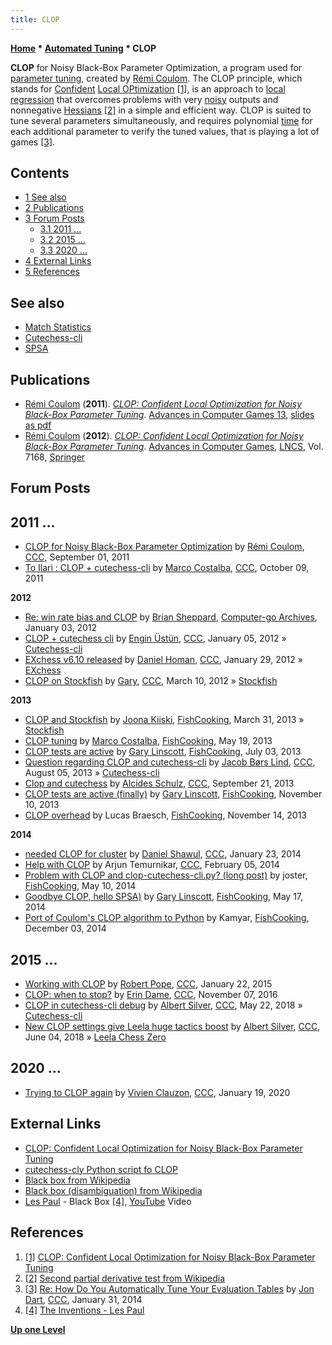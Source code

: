 ```yaml
---
title: CLOP
---
```

**[Home](Home "Home") * [Automated Tuning](Automated_Tuning "Automated Tuning") * CLOP**

**CLOP** for Noisy Black-Box Parameter Optimization,
a program used for [parameter tuning](Automated_Tuning "Automated Tuning"), created by [Rémi Coulom](R%C3%A9mi_Coulom "Rémi Coulom"). The CLOP principle, which stands for [Confident](http://en.wiktionary.org/wiki/confidence) [Local OPtimization](https://en.wikipedia.org/wiki/Local_search_%28optimization%29) <a id="cite-note-1" href="#cite-ref-1">[1]</a>, is an approach to [local regression](https://en.wikipedia.org/wiki/Local_regression) that overcomes problems with very [noisy](https://en.wikipedia.org/wiki/Statistical_noise) outputs and nonnegative [Hessians](https://en.wikipedia.org/wiki/Hessian_matrix) <a id="cite-note-2" href="#cite-ref-2">[2]</a> in a simple and efficient way. CLOP is suited to tune several parameters simultaneously, and requires polynomial [time](https://en.wikipedia.org/wiki/Time_complexity) for each additional parameter to verify the tuned values, that is playing a lot of games <a id="cite-note-3" href="#cite-ref-3">[3]</a>.

## Contents

- [1 See also](#see-also)
- [2 Publications](#publications)
- [3 Forum Posts](#forum-posts)
  - [3.1 2011 ...](#2011-...)
  - [3.2 2015 ...](#2015-...)
  - [3.3 2020 ...](#2020-...)
- [4 External Links](#external-links)
- [5 References](#references)

## See also

- [Match Statistics](Match_Statistics "Match Statistics")
- [Cutechess-cli](Cutechess-cli "Cutechess-cli")
- [SPSA](SPSA "SPSA")

## Publications

- [Rémi Coulom](R%C3%A9mi_Coulom "Rémi Coulom") (**2011**). *[CLOP: Confident Local Optimization for Noisy Black-Box Parameter Tuning](http://remi.coulom.free.fr/CLOP/)*. [Advances in Computer Games 13](Advances_in_Computer_Games_13 "Advances in Computer Games 13"), [slides as pdf](http://remi.coulom.free.fr/CLOP/CLOPSlides.pdf)
- [Rémi Coulom](R%C3%A9mi_Coulom "Rémi Coulom") (**2012**). *[CLOP: Confident Local Optimization for Noisy Black-Box Parameter Tuning](http://link.springer.com/chapter/10.1007%2F978-3-642-31866-5_13)*. [Advances in Computer Games](http://link.springer.com/book/10.1007/978-3-642-31866-5), [LNCS](https://en.wikipedia.org/wiki/Lecture_Notes_in_Computer_Science), Vol. 7168, [Springer](https://en.wikipedia.org/wiki/Springer_Science%2BBusiness_Media)

## Forum Posts

## 2011 ...

- [CLOP for Noisy Black-Box Parameter Optimization](http://talkchess.com/forum/viewtopic.php?t=40237) by [Rémi Coulom](R%C3%A9mi_Coulom "Rémi Coulom"), [CCC](CCC "CCC"), September 01, 2011
- [To Ilari : CLOP + cutechess-cli](http://www.talkchess.com/forum/viewtopic.php?t=40687) by [Marco Costalba](Marco_Costalba "Marco Costalba"), [CCC](CCC "CCC"), October 09, 2011

**2012**

- [Re: win rate bias and CLOP](http://computer-go.org/pipermail/computer-go/2012-January/004429.html) by [Brian Sheppard](Brian_Sheppard "Brian Sheppard"), [Computer-go Archives](http://computer-go.org/pipermail/computer-go/), January 03, 2012
- [CLOP + cutechess cli](http://www.talkchess.com/forum/viewtopic.php?t=41816) by [Engin Üstün](Engin_%C3%9Cst%C3%BCn "Engin Üstün"), [CCC](CCC "CCC"), January 05, 2012 » [Cutechess-cli](Cutechess-cli "Cutechess-cli")
- [EXchess v6.10 released](http://www.talkchess.com/forum/viewtopic.php?t=42202) by [Daniel Homan](Daniel_Homan "Daniel Homan"), [CCC](CCC "CCC"), January 29, 2012 » [EXchess](EXchess "EXchess")
- [CLOP on Stockfish](http://www.talkchess.com/forum/viewtopic.php?p=454327) by [Gary](Gary_Linscott "Gary Linscott"), [CCC](CCC "CCC"), March 10, 2012 » [Stockfish](Stockfish "Stockfish")

**2013**

- [CLOP and Stockfish](https://groups.google.com/d/msg/fishcooking/8zN5TZfEN8w/KIZYLnO8c08J) by [Joona Kiiski](Joona_Kiiski "Joona Kiiski"), [FishCooking](Computer_Chess_Forums "Computer Chess Forums"), March 31, 2013 » [Stockfish](Stockfish "Stockfish")
- [CLOP tuning](https://groups.google.com/d/msg/fishcooking/y9maHKLrhQQ/68_yqILvcWYJ) by [Marco Costalba](Marco_Costalba "Marco Costalba"), [FishCooking](Computer_Chess_Forums "Computer Chess Forums"), May 19, 2013
- [CLOP tests are active](https://groups.google.com/d/msg/fishcooking/6Jis--X-L20/QcJ7XqUZ2-EJ) by [Gary Linscott](Gary_Linscott "Gary Linscott"), [FishCooking](Computer_Chess_Forums "Computer Chess Forums"), July 03, 2013
- [Question regarding CLOP and cutechess-cli](http://www.talkchess.com/forum/viewtopic.php?t=48847) by [Jacob Børs Lind](index.php?title=Jacob_B%C3%B8rs_Lind&action=edit&redlink=1 "Jacob Børs Lind (page does not exist)"), [CCC](CCC "CCC"), August 05, 2013 » [Cutechess-cli](Cutechess-cli "Cutechess-cli")
- [Clop and cutechess](http://www.talkchess.com/forum/viewtopic.php?t=49410) by [Alcides Schulz](Alcides_Schulz "Alcides Schulz"), [CCC](CCC "CCC"), September 21, 2013
- [CLOP tests are active (finally)](https://groups.google.com/d/msg/fishcooking/EczR5D1BKhU/thmLRG5uBdkJ) by [Gary Linscott](Gary_Linscott "Gary Linscott"), [FishCooking](Computer_Chess_Forums "Computer Chess Forums"), November 10, 2013
- [CLOP overhead](https://groups.google.com/d/msg/fishcooking/gmE5A05jWsg/4toIYFI6z80J) by Lucas Braesch, [FishCooking](Computer_Chess_Forums "Computer Chess Forums"), November 14, 2013

**2014**

- [needed CLOP for cluster](http://www.talkchess.com/forum/viewtopic.php?t=51020) by [Daniel Shawul](Daniel_Shawul "Daniel Shawul"), [CCC](CCC "CCC"), January 23, 2014
- [Help with CLOP](http://www.talkchess.com/forum/viewtopic.php?t=51167) by Arjun Temurnikar, [CCC](CCC "CCC"), February 05, 2014
- [Problem with CLOP and clop-cutechess-cli.py? (long post)](https://groups.google.com/d/msg/fishcooking/0uRw0Zila0M/s2siUjVzFFwJ) by joster, [FishCooking](Computer_Chess_Forums "Computer Chess Forums"), May 10, 2014
- [Goodbye CLOP, hello SPSA)](https://groups.google.com/d/msg/fishcooking/WNrxeXAJ6VI/ZkCnRv4I_qEJ) by [Gary Linscott](Gary_Linscott "Gary Linscott"), [FishCooking](Computer_Chess_Forums "Computer Chess Forums"), May 17, 2014
- [Port of Coulom's CLOP algorithm to Python](https://groups.google.com/d/msg/fishcooking/bW1l9oesAb8/-uMnp3Ky4UwJ) by Kamyar, [FishCooking](Computer_Chess_Forums "Computer Chess Forums"), December 03, 2014

## 2015 ...

- [Working with CLOP](http://www.talkchess.com/forum/viewtopic.php?t=55042) by [Robert Pope](Robert_Pope "Robert Pope"), [CCC](CCC "CCC"), January 22, 2015
- [CLOP: when to stop?](http://www.talkchess.com/forum/viewtopic.php?t=62012) by [Erin Dame](Erin_Dame "Erin Dame"), [CCC](CCC "CCC"), November 07, 2016
- [CLOP in cutechess-cli debug](http://www.talkchess.com/forum3/viewtopic.php?f=7&t=67529) by [Albert Silver](Albert_Silver "Albert Silver"), [CCC](CCC "CCC"), May 22, 2018 » [Cutechess-cli](Cutechess-cli "Cutechess-cli")
- [New CLOP settings give Leela huge tactics boost](http://www.talkchess.com/forum3/viewtopic.php?f=2&t=67646) by [Albert Silver](Albert_Silver "Albert Silver"), [CCC](CCC "CCC"), June 04, 2018 » [Leela Chess Zero](Leela_Chess_Zero "Leela Chess Zero")

## 2020 ...

- [Trying to CLOP again](http://www.talkchess.com/forum3/viewtopic.php?f=7&t=72848) by [Vivien Clauzon](Vivien_Clauzon "Vivien Clauzon"), [CCC](CCC "CCC"), January 19, 2020

## External Links

- [CLOP: Confident Local Optimization for Noisy Black-Box Parameter Tuning](http://remi.coulom.free.fr/CLOP/)
- [cutechess-cly Python script fo CLOP](https://github.com/cutechess/cutechess/blob/master/tools/clop-cutechess-cli.py)
- [Black box from Wikipedia](https://en.wikipedia.org/wiki/Black_box)
- [Black box (disambiguation) from Wikipedia](https://en.wikipedia.org/wiki/Black_box_%28disambiguation%29)
- [Les Paul](Category:Les_Paul "Category:Les Paul") - Black Box <a id="cite-note-4" href="#cite-ref-4">[4]</a>, [YouTube](https://en.wikipedia.org/wiki/YouTube) Video

## References

1. <a id="cite-ref-1" href="#cite-note-1">[1]</a> [CLOP: Confident Local Optimization for Noisy Black-Box Parameter Tuning](http://remi.coulom.free.fr/CLOP/)
1. <a id="cite-ref-2" href="#cite-note-2">[2]</a> [Second partial derivative test from Wikipedia](https://en.wikipedia.org/wiki/Second_partial_derivative_test)
1. <a id="cite-ref-3" href="#cite-note-3">[3]</a> [Re: How Do You Automatically Tune Your Evaluation Tables](http://www.talkchess.com/forum/viewtopic.php?topic_view=threads&p=552257&t=50823) by [Jon Dart](Jon_Dart "Jon Dart"), [CCC](CCC "CCC"), January 31, 2014
1. <a id="cite-ref-4" href="#cite-note-4">[4]</a> [The Inventions - Les Paul](http://www.les-paul.com/timeline/les-the-inventor/)

**[Up one Level](Automated_Tuning "Automated Tuning")**

